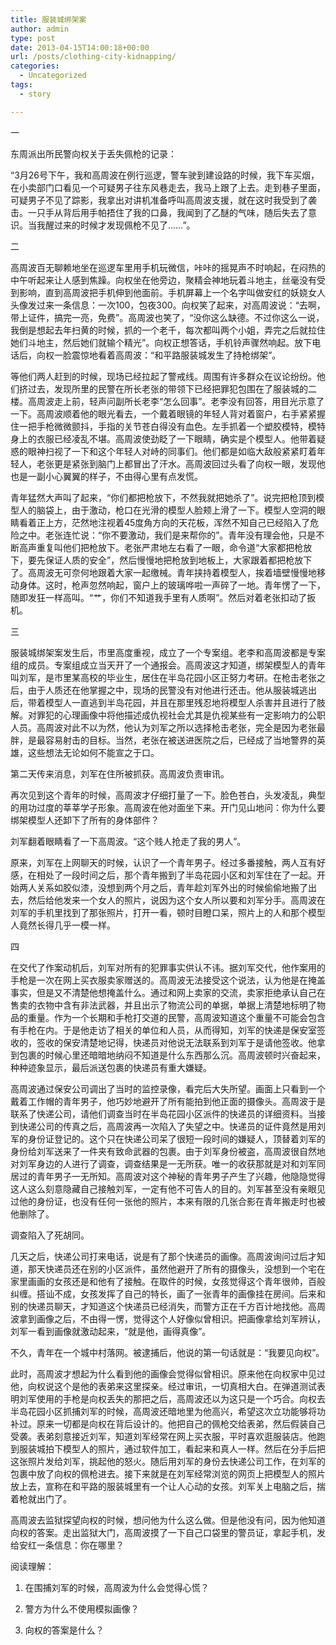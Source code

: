 ```yaml
---
title: 服装城绑架案
author: admin
type: post
date: 2013-04-15T14:00:18+00:00
url: /posts/clothing-city-kidnapping/
categories:
  - Uncategorized
tags:
  - story

---
```

一

东周派出所民警向权关于丢失佩枪的记录：

“3月26号下午，我和高周波在例行巡逻，警车驶到建设路的时候，我下车买烟，在小卖部门口看见一个可疑男子往东风巷走去，我马上跟了上去。走到巷子里面，可疑男子不见了踪影，我拿出对讲机准备呼叫高周波支援，就在这时我受到了袭击。一只手从背后用手帕捂住了我的口鼻，我闻到了乙醚的气味，随后失去了意识。当我醒过来的时候才发现佩枪不见了……”。

二

高周波百无聊赖地坐在巡逻车里用手机玩微信，咔咔的摇晃声不时响起，在闷热的中午听起来让人感到焦躁。向权坐在他旁边，聚精会神地玩着斗地主，丝毫没有受到影响，直到高周波把手机伸到他面前。手机屏幕上一个名字叫做安红的妖娆女人头像发过来一条信息：一次100，包夜300。向权笑了起来，对高周波说：“去啊，带上证件，搞完一亮，免费”。高周波也笑了，“没你这么缺德。不过你这么一说，我倒是想起去年扫黄的时候，抓的一个老千，每次都叫两个小姐，弄完之后就拉住她们斗地主，然后她们就输个精光”。向权正想答话，手机铃声骤然响起。放下电话后，向权一脸震惊地看着高周波：“和平路服装城发生了持枪绑架”。

等他们两人赶到的时候，现场已经拉起了警戒线。周围有许多群众在议论纷纷。他们挤过去，发现所里的民警在所长老张的带领下已经把罪犯包围在了服装城的二楼。高周波走上前，轻声问副所长老李“怎么回事”。老李没有回答，用目光示意了一下。高周波顺着他的眼光看去，一个戴着眼镜的年轻人背对着窗户，右手紧紧握住一把手枪微微颤抖，手指的关节苍白得没有血色。左手抓着一个塑胶模特，模特身上的衣服已经凌乱不堪。高周波使劲眨了一下眼睛，确实是个模型人。他带着疑惑的眼神扫视了一下和这个年轻人对峙的同事们。他们都是如临大敌般紧紧盯着年轻人，老张更是紧张到脑门上都冒出了汗水。高周波回过头看了向权一眼，发现他也是一副小心翼翼的样子，不由得心里有点发慌。

青年猛然大声叫了起来，“你们都把枪放下，不然我就把她杀了”。说完把枪顶到模型人的脑袋上，由于激动，枪口在光滑的模型人脸颊上滑了一下。模型人空洞的眼睛看着正上方，茫然地注视着45度角方向的天花板，浑然不知自己已经陷入了危险之中。老张连忙说：“你不要激动，我们是来帮你的”。青年没有理会他，只是不断高声重复叫他们把枪放下。老张严肃地左右看了一眼，命令道“大家都把枪放下，要先保证人质的安全”，然后慢慢地把枪放到地板上，大家跟着都把枪放下了。高周波无可奈何地跟着大家一起缴械。青年挟持着模型人，挨着墙壁慢慢地移动身体。这时，枪声忽然响起，窗户上的玻璃哗啦一声碎了一地。青年愣了一下，随即发狂一样高叫。“艹，你们不知道我手里有人质啊”。然后对着老张扣动了扳机。

三

服装城绑架案发生后，市里高度重视，成立了一个专案组。老李和高周波都是专案组的成员。专案组成立当天开了一个通报会。高周波这才知道，绑架模型人的青年叫刘军，是市里某高校的毕业生，居住在半岛花园小区正努力考研。在枪击老张之后，由于人质还在他掌握之中，现场的民警没有对他进行还击。他从服装城逃出后，带着模型人一直逃到半岛花园，并且在那里残忍地将模型人杀害并且进行了肢解。对罪犯的心理画像中将他描述成仇视社会尤其是仇视某些有一定影响力的公职人员。高周波对此不以为然，他认为刘军之所以选择枪击老张，完全是因为老张最胖，是最容易射击的目标。当然，老张在被送进医院之后，已经成了当地警界的英雄，这些想法无论如何不能宣之于口。

第二天传来消息，刘军在住所被抓获。高周波负责审讯。

再次见到这个青年的时候，高周波才仔细打量了一下。脸色苍白，头发凌乱，典型的用功过度的莘莘学子形象。高周波在他对面坐下来。开门见山地问：你为什么要绑架模型人还卸下了所有的身体部件？

刘军翻着眼睛看了一下高周波。“这个贱人抢走了我的男人”。

原来，刘军在上网聊天的时候，认识了一个青年男子。经过多番接触，两人互有好感，在相处了一段时间之后，那个青年搬到了半岛花园小区和刘军住在了一起。开始两人关系如胶似漆，没想到两个月之后，青年趁刘军外出的时候偷偷地搬了出去，然后给他发来一个女人的照片，说因为这个女人所以要和刘军分手。高周波在刘军的手机里找到了那张照片，打开一看，顿时目瞪口呆，照片上的人和那个模型人竟然长得几乎一模一样。

四

在交代了作案动机后，刘军对所有的犯罪事实供认不讳。据刘军交代，他作案用的手枪是一次在网上买衣服卖家赠送的。高周波无法接受这个说法，认为他是在掩盖事实，但是又不清楚他想掩盖什么。通过和网上卖家的交流，卖家拒绝承认自己在售卖的衣物中含有非法武器，并且出示了物流公司的单据，单据上清楚地标明了物品的重量。作为一个长期和手枪打交道的民警，高周波知道这个重量不可能会包含有手枪在内。于是他走访了相关的单位和人员，从而得知，刘军的快递是保安室签收的，签收的保安清楚地记得，快递员对他说无法联系到刘军于是请他签收。他拿到包裹的时候心里还暗暗地纳闷不知道是什么东西那么沉。高周波顿时兴奋起来，种种迹象显示，最后派送包裹的快递员有重大嫌疑。

高周波通过保安公司调出了当时的监控录像，看完后大失所望。画面上只看到一个戴着工作帽的青年男子，他巧妙地避开了所有能拍到他正面的摄像头。高周波于是联系了快递公司，请他们调查当时在半岛花园小区派件的快递员的详细资料。当接到快递公司的传真之后，高周波再一次陷入了失望之中。快递员的证件竟然是用刘军的身份证登记的。这个只在快递公司呆了很短一段时间的嫌疑人，顶替着刘军的身份给刘军送来了一件夹有致命武器的包裹。由于刘军身份被盗，高周波很自然地对刘军身边的人进行了调查，调查结果是一无所获。唯一的收获那就是对和刘军同居过的青年男子一无所知。高周波对这个神秘的青年男子产生了兴趣，他隐隐觉得这人这么刻意隐藏自己接触刘军，一定有他不可告人的目的。刘军甚至没有亲眼见过他的身份证，也没有任何一张他的照片，本来有限的几张合影在青年搬走时也被他删除了。
  
调查陷入了死胡同。

几天之后，快递公司打来电话，说是有了那个快递员的画像。高周波询问过后才知道，那天快递员还在别的小区派件，虽然他避开了所有的摄像头，没想到一个宅在家里画画的女孩还是和他有了接触。在取件的时候，女孩觉得这个青年很帅，百般纠缠。搭讪不成，女孩发挥了自己的特长，画了一张青年的画像挂在房间。后来和别的快递员聊天，才知道这个快递员已经消失，而警方正在千方百计地找他。高周波拿到画像之后，不由得一愣，觉得这个人好像似曾相识。把画像拿给刘军辨认，刘军一看到画像就激动起来，“就是他，画得真像”。

不久，青年在一个城中村落网。被逮捕后，他说的第一句话就是：“我要见向权”。

此时，高周波才想起为什么看到他的画像会觉得似曾相识。原来他在向权家中见过他，向权说这个是他的表弟来这里探亲。经过审讯，一切真相大白。在弹道测试表明刘军使用的手枪是向权丢失的那把之后，高周波还以为这只是一个巧合。向权去半岛花园小区抓捕刘军的时候，高周波还暗地里为他高兴，希望这次立功能够将功补过。原来一切都是向权在背后设计的。他把自己的佩枪交给表弟，然后假装自己受袭。表弟刻意接近刘军，知道刘军经常在网上买衣服，平时喜欢逛服装店。他跑到服装城拍下模型人的照片，通过软件加工，看起来和真人一样。然后在分手后把这张照片发给刘军，挑起他的怒火。随后用刘军的身份去快递公司工作，在刘军的包裹中放了向权的佩枪进去。接下来就是在刘军经常浏览的网页上把模型人的照片放上去，宣称在和平路的服装城里有一个让人心动的女孩。刘军关上电脑之后，揣着枪就出门了。

高周波去监狱探望向权的时候，想问他为什么这么做。但是他没有问，因为他知道向权的答案。走出监狱大门，高周波摸了一下自己口袋里的警员证，拿起手机，发给安红一条信息：你在哪里？

阅读理解：
  
1. 在围捕刘军的时候，高周波为什么会觉得心慌？
  
2. 警方为什么不使用模拟画像？
  
3. 向权的答案是什么？